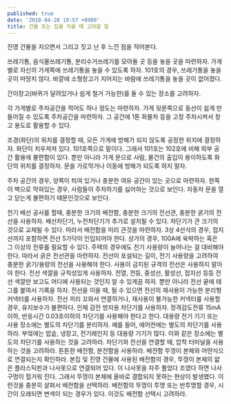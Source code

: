 ```yaml
---
published: true
date: '2018-04-28 19:57 +0900'
title: 건물 또는 집을 지을 때 고려할 점
---
```

진영 건물을 지으면서 그리고 짓고 난 후 느낀 점을 적어본다.

쓰레기통, 음식물쓰레기통, 분리수거쓰레기를 모아둘 곳 등을 놓을 곳을 마련하자. 가게별로 자신의 가게쪽에 쓰레기통을 놓을 수 있도록 하자. 101호의 경우, 쓰레기통을 놓을 곳이 마땅치 않다. 바깥에 소형창고가 지어지는 바람에 쓰레기통을 놓을 곳이 없어졌다.

간이창고(바퀴가 달려있거나 쉽게 철거 가능한)를 둘 수 있는 장소를 고려하자.

각 가게별로 주차공간을 적어도 하나 정도는 마련하자. 가게 뒷문쪽으로 동선이 쉽게 만들어질 수 있도록 주차공간을 마련하자. 그 공간에 1톤 화물차 등을 고정 주차시켜서 창고 용도로 활용할 수 있다.

조경(화단)의 위치를 결정할 때, 모든 가게에 방해가 되지 않도록 공정한 위치에 결정하자. 화단이 치우져져 있다. 101호쪽으로 말이다. 그래서 101호는 102호에 비해 외부 공간 활용에 불편함이 있다. 
뿐만 아니라 가게 문으로 사람, 물건의 출입이 용이하도록 화단의 위치를 결정하자. 문을 가로막거나 이동에 방해가 되도록 하지 말자.

주차 공간의 경우, 양쪽이 틔여 있거나 충분한 여유 공간이 있는 곳으로 마련하자. 한쪽이 벽으로 막혀있는 경우, 사람들이 주차하기를 싫어하는 것으로 보인다. 자동차 문을 열고 닫는게 불편하기 때문인것으로 보인다.

전기 배선 공사를 할때, 충분한 크기의 배전함, 충분한 크기의 전선관, 충분한 굵기의 전선을 사용하자.
배선차단기, 누전차단기가 추가로 설치될 수 있다. 차단기가 큰 크기의 것으로 교체될 수 있다. 따라서 배전함을 미리 큰것을 마련하자.
3상 4선식의 경우, 접지선까지 포함하면 전선 5가닥이 인입되어야 한다. 상가의 경우, 100A에 육박하는 혹은 그 이상의 전류를 필요할 수 있다. 주택의 경우에도 전기 사용량이 늘어나는 걸 대비해야 한다. 따라서 굵은 전선관을 마련하자.
전선이 포설되는 길이, 전기 사용량을 고려하여 충분한 굵기/용량의 전선을 사용해야 한다. 사용이 금지된 규격의 전선은 사용하지 말아야 한다. 
전선 색깔을 규칙성있게 사용하자. 전열, 전등, 중성선, 활성선, 접지선 등등 전선 색깔만 보고도 어디에 사용되는 것인지 알 수 있게끔 하자. 뿐만 아니라 전선 끝에 태그를 붙여서 기록을 하자.
전선을 이을 때, 될 수 있으면 전선의 재사용이 가능한 분리형 커넥터를 사용하자. 전선 끼리 꼬와서 연결하거나, 재사용이 불가능한 커넥터를 사용할 경우, 유지보수가 불편하다.
인체 감전 방지용 차단기를 사용하자. 정격감도전류 15mA이하, 반응시간 0.03초이하의 차단기를 사용해야 한다고 한다.
대용량 전기 기기 또는 사용 장소에는 별도의 차단기를 분리하자. 예를 들어, 에어컨에는 별도의 차단기를 사용하라. 부엌에는 밥솥, 냉장고, 전기레인지 등 대용량 기기가 많다. 이와 같은 장소에는 별도의 차단기를 사용하는 것을 고려하라.
차단기와 전선을 연결할 때, 압착 터미널을 사용하는 것을 고려하라.
튼튼한 배전함, 분전함을 사용하라. 배전함 뚜껑이 본체와 어떤식으로 연결되는지 확인하라. 본집 및 진영 건물에 사용된 배전함의 경우, 뚜껑이 본체의 얇은 플라스틱판과 나사못으로 연결되어 있다. 이 나사못을 자주 풀었다 조였다 하면 나사구멍이 헐거워 진다. 그래서 뚜껑이 본체에 올바로 결합되지 못하는 현상이 발생했다. 이런것을 충분히 살펴서 배전함을 선택하라. 배전함의 뚜껑이 투명 또는 반투명할 경우, 시간이 오래되면 변색이 되는 경우가 있다. 이것도 배전함 선택시 고려하라.
